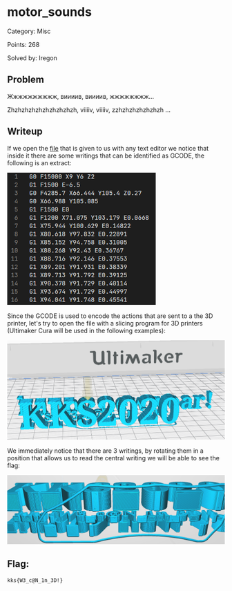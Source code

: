 # motor_sounds

Category: Misc

Points: 268

Solved by: Iregon

## Problem

Жжжжжжжжжж, виииив, виииив, жжжжжжжж...

Zhzhzhzhzhzhzhzhzhzh, viiiiv, viiiiv, zzhzhzhzhzhzhzh ...

## Writeup

If we open the [file](./file.gcode) that is given to us with any text editor we notice that inside it there are some writings that can be identified as GCODE, the following is an extract:

![gcode](./gcode.png)

Since the GCODE is used to encode the actions that are sent to a the 3D printer, let's try to open the file with a slicing program for 3D printers (Ultimaker Cura will be used in the following examples):
 
![cura1](./cura1.png)

We immediately notice that there are 3 writings, by rotating them in a position that allows us to read the central writing we will be able to see the flag:

![cura2](./cura2.png)

## Flag: 
```
kks{W3_c@N_1n_3D!}
```
